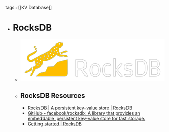 tags:: [[KV Database]]

- # RocksDB
	- ![rocksdb.png](../assets/rocksdb_1704167308514_0.png)
	- ## RocksDB Resources
		- [RocksDB | A persistent key-value store | RocksDB](https://rocksdb.org/)
		- [GitHub - facebook/rocksdb: A library that provides an embeddable, persistent key-value store for fast storage.](https://github.com/facebook/rocksdb)
		- [Getting started | RocksDB](https://rocksdb.org/docs/getting-started.html)